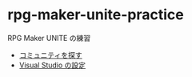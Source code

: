 # rpg-maker-unite-practice

RPG Maker UNITE の練習

* [コミュニティを探す](./docs/community-o1o0.md)
* [Visual Studio の設定](./docs/visual-studio-o1o0.md)
